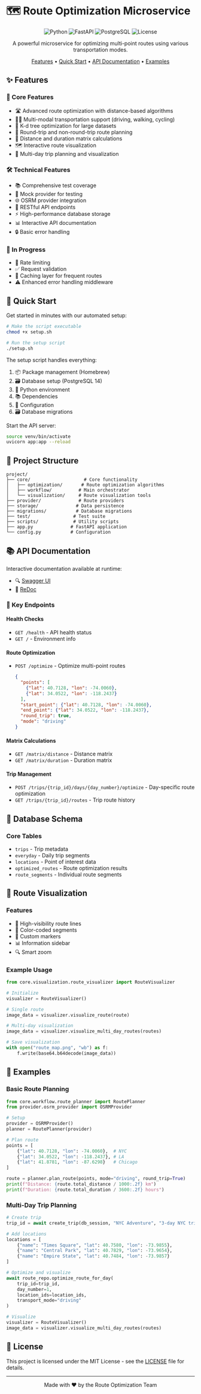 # 🗺️ Route Optimization Microservice

<div align="center">

![Python](https://img.shields.io/badge/python-v3.8+-blue.svg)
![FastAPI](https://img.shields.io/badge/FastAPI-0.68.0-green.svg)
![PostgreSQL](https://img.shields.io/badge/PostgreSQL-14-blue.svg)
![License](https://img.shields.io/badge/license-MIT-blue.svg)

A powerful microservice for optimizing multi-point routes using various transportation modes.

[Features](#features) • [Quick Start](#quick-start) • [API Documentation](#api-documentation) • [Examples](#examples)

</div>

## ✨ Features

### 🚀 Core Features
- 🛣️ Advanced route optimization with distance-based algorithms
- 🚶‍♂️ Multi-modal transportation support (driving, walking, cycling)
- 🌳 K-d tree optimization for large datasets
- 🔄 Round-trip and non-round-trip route planning
- 📏 Distance and duration matrix calculations
- 🗺️ Interactive route visualization
- 📅 Multi-day trip planning and visualization

### 🛠️ Technical Features
- 📚 Comprehensive test coverage
- 🔄 Mock provider for testing
- 🌐 OSRM provider integration
- 🚀 RESTful API endpoints
- ⚡ High-performance database storage
- 📊 Interactive API documentation
- 🔒 Basic error handling

### 🚧 In Progress
- 🚦 Rate limiting
- ✅ Request validation
- 💾 Caching layer for frequent routes
- ⚠️ Enhanced error handling middleware

## 🚀 Quick Start

Get started in minutes with our automated setup:

```bash
# Make the script executable
chmod +x setup.sh

# Run the setup script
./setup.sh
```

The setup script handles everything:
1. 📦 Package management (Homebrew)
2. 🗃️ Database setup (PostgreSQL 14)
3. 🐍 Python environment
4. 📚 Dependencies
5. 🔧 Configuration
6. 🗃️ Database migrations

Start the API server:
```bash
source venv/bin/activate
uvicorn app:app --reload
```

## 📁 Project Structure

```
project/
├── core/                    # Core functionality
│   ├── optimization/       # Route optimization algorithms
│   ├── workflow/          # Main orchestrator
│   └── visualization/     # Route visualization tools
├── provider/              # Route providers
├── storage/              # Data persistence
├── migrations/           # Database migrations
├── test/                # Test suite
├── scripts/             # Utility scripts
├── app.py              # FastAPI application
└── config.py           # Configuration
```

## 📚 API Documentation

Interactive documentation available at runtime:

- 🔍 [Swagger UI](http://localhost:8000/docs)
- 📖 [ReDoc](http://localhost:8000/redoc)

### 🔑 Key Endpoints

#### Health Checks
- `GET /health` - API health status
- `GET /` - Environment info

#### Route Optimization
- `POST /optimize` - Optimize multi-point routes
  ```json
  {
    "points": [
      {"lat": 40.7128, "lon": -74.0060},
      {"lat": 34.0522, "lon": -118.2437}
    ],
    "start_point": {"lat": 40.7128, "lon": -74.0060},
    "end_point": {"lat": 34.0522, "lon": -118.2437},
    "round_trip": true,
    "mode": "driving"
  }
  ```

#### Matrix Calculations
- `GET /matrix/distance` - Distance matrix
- `GET /matrix/duration` - Duration matrix

#### Trip Management
- `POST /trips/{trip_id}/days/{day_number}/optimize` - Day-specific route optimization
- `GET /trips/{trip_id}/routes` - Trip route history

## 💾 Database Schema

### Core Tables
- `trips` - Trip metadata
- `everyday` - Daily trip segments
- `locations` - Point of interest data
- `optimized_routes` - Route optimization results
- `route_segments` - Individual route segments

## 🎨 Route Visualization

### Features
- 🎯 High-visibility route lines
- 🎨 Color-coded segments
- 📍 Custom markers
- 📊 Information sidebar
- 🔍 Smart zoom

### Example Usage
```python
from core.visualization.route_visualizer import RouteVisualizer

# Initialize
visualizer = RouteVisualizer()

# Single route
image_data = visualizer.visualize_route(route)

# Multi-day visualization
image_data = visualizer.visualize_multi_day_routes(routes)

# Save visualization
with open("route_map.png", "wb") as f:
    f.write(base64.b64decode(image_data))
```

## 📝 Examples

### Basic Route Planning
```python
from core.workflow.route_planner import RoutePlanner
from provider.osrm_provider import OSRMProvider

# Setup
provider = OSRMProvider()
planner = RoutePlanner(provider)

# Plan route
points = [
    {"lat": 40.7128, "lon": -74.0060},  # NYC
    {"lat": 34.0522, "lon": -118.2437}, # LA
    {"lat": 41.8781, "lon": -87.6298}   # Chicago
]

route = planner.plan_route(points, mode="driving", round_trip=True)
print(f"Distance: {route.total_distance / 1000:.2f} km")
print(f"Duration: {route.total_duration / 3600:.2f} hours")
```

### Multi-Day Trip Planning
```python
# Create trip
trip_id = await create_trip(db_session, "NYC Adventure", "3-day NYC trip")

# Add locations
locations = [
    {"name": "Times Square", "lat": 40.7580, "lon": -73.9855},
    {"name": "Central Park", "lat": 40.7829, "lon": -73.9654},
    {"name": "Empire State", "lat": 40.7484, "lon": -73.9857}
]

# Optimize and visualize
await route_repo.optimize_route_for_day(
    trip_id=trip_id,
    day_number=1,
    location_ids=location_ids,
    transport_mode="driving"
)

# Visualize
visualizer = RouteVisualizer()
image_data = visualizer.visualize_multi_day_routes(routes)
```

## 📄 License

This project is licensed under the MIT License - see the [LICENSE](LICENSE) file for details.

---

<div align="center">
Made with ❤️ by the Route Optimization Team
</div>